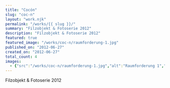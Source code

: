```yaml
---
title: "Cocón"
slug: "coc-n"
layout: "work.njk"
permalink: "/works/{{ slug }}/"
summary: "Filzobjekt & Fotoserie 2012"
description: "Filzobjekt & Fotoserie 2012"
featured: true
featured_image: "/works/coc-n/raumforderung-1.jpg"
published_on: "2012-06-27"
created_on: "2012-06-27"
total_count: 4
images:
  - {"src":"/works/coc-n/raumforderung-1.jpg","alt":"Raumforderung 1","caption":"Raumforderung 1.1 | 3-tlg. Serie | C-Print aufkaschiert | 30x20 | 2013","order":3}
---
```


Filzobjekt & Fotoserie 2012
